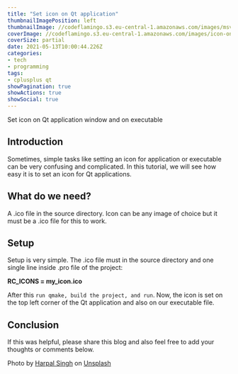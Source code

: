```yaml
---
title: "Set icon on Qt application"
thumbnailImagePosition: left
thumbnailImage: //codeflamingo.s3.eu-central-1.amazonaws.com/images/msvc-cmake.png
coverImage: //codeflamingo.s3.eu-central-1.amazonaws.com/images/icon-on-app-logo.jpg
coverSize: partial
date: 2021-05-13T10:00:44.226Z
categories:
- tech
- programming
tags:
- cplusplus qt
showPagination: true
showActions: true
showSocial: true
---
```


Set icon on Qt application window and on executable
<!--more-->

## Introduction

Sometimes, simple tasks like setting an icon for application or executable can be very confusing and complicated. In this tutorial, we will see how easy it is to set an icon for Qt applications.

## What do we need?

A .ico file in the source directory. Icon can be any image of choice but it must be a .ico file for this to work.

## Setup

Setup is very simple. The .ico file must in the source directory and one single line inside .pro file of the project:

**RC\_ICONS = my\_icon.ico**

After this `run qmake, build the project, and run`. Now, the icon is set on the top left corner of the Qt application and also on our executable file.

## Conclusion

If this was helpful, please share this blog and also feel free to add your thoughts or comments below.

Photo by <a href="https://unsplash.com/@aquatium?utm_source=unsplash&utm_medium=referral&utm_content=creditCopyText">Harpal Singh</a> on <a href="https://unsplash.com/s/photos/icons?utm_source=unsplash&utm_medium=referral&utm_content=creditCopyText">Unsplash</a>
